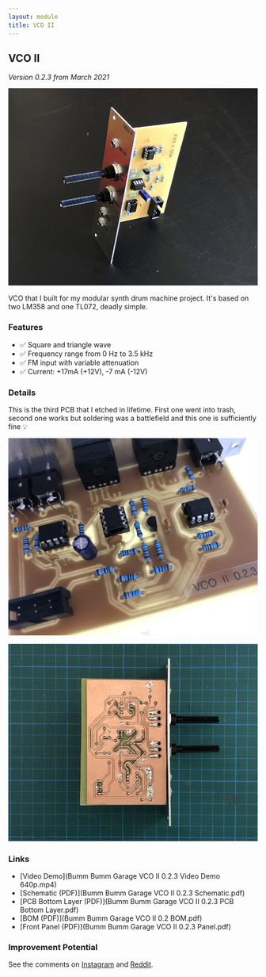```yaml
---
layout: module
title: VCO II
---
```


## VCO II

*Version 0.2.3 from March 2021*

![](160017333_213328790578242_8465238797184565485_n.jpg)

VCO that I built for my modular synth drum machine project. It's based on two LM358 and one TL072, deadly simple.

### Features

* ✅ Square and triangle wave
* ✅ Frequency range from 0 Hz to 3.5 kHz
* ✅ FM input with variable attenuation
* ✅ Current: +17mA (+12V), -7 mA (-12V)

### Details

This is the third PCB that I etched in lifetime. First one went into trash, second one works but soldering was a battlefield and this one is sufficiently fine 💡

![](159096261_2891895357757563_2561795357959348618_n.jpg)

![](158933399_2237179489752282_9037857550719587847_n.jpg)

### Links

* [Video Demo](Bumm Bumm Garage VCO II 0.2.3 Video Demo 640p.mp4)
* [Schematic (PDF)](Bumm Bumm Garage VCO II 0.2.3 Schematic.pdf)
* [PCB Bottom Layer (PDF)](Bumm Bumm Garage VCO II 0.2.3 PCB Bottom Layer.pdf)
* [BOM (PDF)](Bumm Bumm Garage VCO II 0.2 BOM.pdf)
* [Front Panel (PDF)](Bumm Bumm Garage VCO II 0.2.3 Panel.pdf)

### Improvement Potential

See the comments on [Instagram](https://www.instagram.com/p/CMUoN5EBwTO/) and [Reddit](https://www.reddit.com/r/synthdiy/comments/m3j6je/simple_vco_in_eurorack_format_square_and_triangle/).

